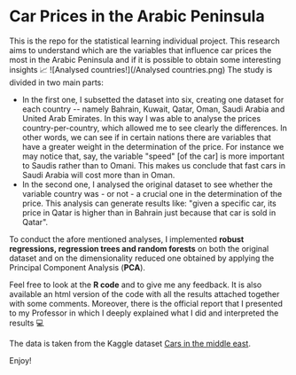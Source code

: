 # Car Prices in the Arabic Peninsula
This is the repo for the statistical learning individual project. This research aims to understand which are the variables that influence car prices the most in the Arabic Peninsula and if it is possible to obtain some interesting insights 📈
![Analysed countries!](/Analysed countries.png)
The study is divided in two main parts: 
- In the first one, I subsetted the dataset into six, creating one dataset for each country -- namely Bahrain, Kuwait, Qatar, Oman, Saudi Arabia and United Arab Emirates. In this way I was able to analyse the prices country-per-country, which allowed me to see clearly the differences. In other words, we can see if in certain nations there are variables that have a greater weight in the determination of the price. For instance we may notice that, say, the variable "speed" \[of the car\] is more important to Saudis rather than to Omani. This makes us conclude that fast cars in Saudi Arabia will cost more than in Oman. 
- In the second one, I analysed the original dataset to see whether the variable country was - or not - a crucial one in the determination of the price. This analysis can generate results like: "given a specific car, its price in Qatar is higher than in Bahrain just because that car is sold in Qatar".

To conduct the afore mentioned analyses, I implemented **robust regressions, regression trees and random forests** on both the original dataset and on the dimensionality reduced one obtained by applying the Principal Component Analysis (**PCA**).

Feel free to look at the **R code** and to give me any feedback. It is also available an html version of the code with all the results attached together with some comments. Moreover, there is the official report that I presented to my Professor in which I deeply explained what I did and interpreted the results 💻

The data is taken from the Kaggle dataset [Cars in the middle east](https://www.kaggle.com/datasets/bushnag/cars-in-the-middle-east).

Enjoy!
